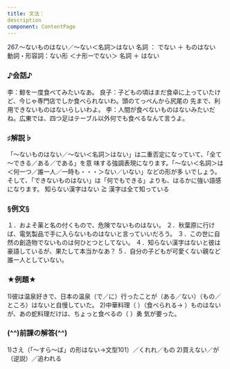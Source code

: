 ```yaml
---
title: 文法：
description
component: ContentPage
---
```



267.～ないものはない／～ない＜名詞＞はない
名詞 ： でない ＋ ものはない  
動詞・形容詞：ない形 ＜ナ形ーでない＞ 名詞 ＋ はない
### ♪会話♪
李：鯨を一度食べてみたいなあ。
良子：子どもの頃はまだ食卓に上っていたけど、今じゃ専門店でしか食べられないわ。頭のてっぺんから尻尾の 先まで、利用できないものはないらしいわよ。
李：人間が食べないものはないみたいだね。広東では、四つ足はテーブル以外何でも食べるなんて言うよ。
### ♯解説♭
「～ないものはない／～ない＜名詞＞はない」は二重否定になっていて、「全て～できる／ある／である」を意 味する強調表現になります。「～ない＜名詞＞は＜何一つ／誰一人／一時も・・・＞ない／いない」などの形が多 いでしょう。そして、「できないものはない」は「何でもできる」よりも、はるかに強い語感になります。
知らない漢字はない ≧ 漢字は全て知っている
### §例文§
１．およそ薬と名の付くもので、危険でないものはない。
２．秋葉原に行けば、電気製品で手に入らないものはないと言っていいだろう。
３．この世に自然の創造物でないものは何ひとつとしてない。
４．知らない漢字はないと彼は豪語しているが、果たして本当かなあ？
５．自分の子どもが可愛くない親など誰一人としていない。
### ★例題★
1)彼は温泉好きで、日本の温泉（で／に）行ったことが（ある／ない）（もの／ところ）はないと自慢していた。
2)中華料理（ ）（食べられる→ ）ものはないが、あの蛇料理だけは、ちょっと食べるの（ ）勇
気が要った。
### (^^)前課の解答(^^)
1)さえ（「～すら～ば」の形はない→文型101）／くれれ／もの
2)買えない／が（逆説）／追われる
